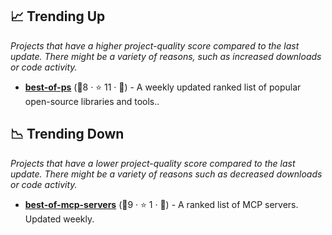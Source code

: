 ## 📈 Trending Up

_Projects that have a higher project-quality score compared to the last update. There might be a variety of reasons, such as increased downloads or code activity._

- <b><a href="https://github.com/jinningwang/best-of-ps">best-of-ps</a></b> (🥉8 ·  ⭐ 11 · 🐣) - A weekly updated ranked list of popular open-source libraries and tools..

## 📉 Trending Down

_Projects that have a lower project-quality score compared to the last update. There might be a variety of reasons such as decreased downloads or code activity._

- <b><a href="https://github.com/tolkonepiu/best-of-mcp-servers">best-of-mcp-servers</a></b> (🥉9 ·  ⭐ 1 · 🐣) - A ranked list of MCP servers. Updated weekly.

